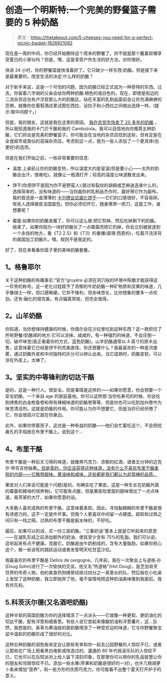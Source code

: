 # 创造一个明斯特:一个完美的野餐篮子需要的 5 种奶酪

> 原文：<https://thetakeout.com/5-cheeses-you-need-for-a-perfect-picnic-basket-1826921092>

现在是一周的中间，你已经开始期待这个周末的野餐了。你不就是那个戴着软帽享受夏日的小家伙吗？但是，嘿，这是享受户外生活的好方法，对你很好。

快进 24 小时，你的野餐篮就快准备好了。它只缺少一样东西:奶酪。但是接下来是最重要的，改变生活的决定:什么样的奶酪？

对于新手来说，这是一个可怕的问题，因为奶酪已经正式成为一种奇特的东西。过去，你留着八字胡的父亲会给你两种奶酪:橙色的或白色的。现在，即使是街边的二流杂货店也有卢浮宫那么大的奶酪区。站在丰富的乳制品面前会让你充满麻痹的恐惧，就像你在葡萄酒店里试图在西拉、设拉子和小西拉之间做出选择一样。(提示:取中间那个。)

但是，我的朋友，这就是我在这里的原因。 [我在农贸市场卖了 20 多年的奶酪](http://www.chicagomag.com/Chicago-Magazine/August-2014/Whey-of-the-World/) ，所以我知道我的卡门贝干酪和我的 Cambozola。我可以自信地向你推荐五种奶酪，它们将会是完美的野餐篮子。你可能会在当地的杂货店找到这些，但肯定是在全食超市或类似的高端杂货店。考虑到这一点，我为一些人添加了一个更具体(也更好)的选项。

但是在我们开始之前，一些非常重要的信息:

*   温度:上桌前让你的奶酪变热，所以温度大约是室温(但是要小心——太热的奶酪会出汗，很难吃)。就像让一瓶酒打开；较高的温度让味道散发出来。

*   饼干(你用饼干是因为你不是野蛮人):跳过有裂纹的胡椒或芝麻迷迭香什么的，选择简单的，没有味道的——当你画你的乳制品杰作时，最好用它作为画布。我的首选是一盒薄薄的 [卡尔牌台式威化饼干](https://www.carrscrackers.com/en_US/cracker/carr-s-table-water-crackers-product.html)——它们的口感很好，不容易碎。有些人选择硬皮法国面包，但你必须切开它，随身携带一把刀，这是工作，谁想要呢？

*   霉菌:如果你的奶酪发霉了，你可以这么做:把它剪掉，然后吃掉剩下的奶酪。结束了。如果你因为一块好奶酪长了一点霉菌而把它扔掉，你会立刻被放逐到一个永恒的地方，看《T2 2.5》和《T3》的重播(查理·西恩的)，吃着汗流浃背的美国加工奶酪片。嘿，规则不是我定的。

好了，现在来看看你篮子里的美味奶酪套餐。

## **1。格鲁耶尔**

关于这种奶酪的有趣事实:“官方”gruyère 必须在洞穴般的环境中陈酿才能获得这一珍贵的称号。这一老化过程赋予了浓郁的牛奶奶酪一种矿物质和坚果的味道，几乎像瑞士一样，但口感略硬。它并不锋利，但余味悠长，比你想象的要多一点咬劲。还有:融化的很完美。有点偏离常规，但完全值得。

## **2。山羊奶酪**

你知道，当你想保持健康的时候，你偶尔会在沙拉里吃到这种东西？这一款抓住了所有野餐/奶酪痒的地方:它可以涂抹，咸咸的，有一种强烈的味道，不会压倒一切，破坏味觉(我正看着你的方式，蓝色奶酪)。山羊奶酪通常以 4 英寸的原木出售，这意味着它已经是饼干的完美直径。你还想要什么？我最喜欢的一种是洪堡雾，通过奶酪外皮和中间独特的灰分可以辨认出来。当它成熟时，奶酪变软，可以涂在外皮上。太棒了。

## **3。坚实的中等锋利的切达干酪**

是的，这是一种行人。很安全。但是事情是这样的——如果你愿意，你会想要一个安全奶酪，一个来自 age 的家庭基地。你可以这样想:当你吃寿司的时候，你会吃到烤焦的白金枪鱼卷和带有辣椒味道的奶酪卷等等，但是你也可以吃到加州卷作为味觉清洁剂。这就是奶酪的作用。你可能认为你不想要它，但是当你已经厌倦了它，你会很高兴它就在你身边。

此外，如果你带着孩子，这也是一种有益的奶酪——他们会忙着吃这个，不会把挖鼻孔的手指放在布里干酪上。说到这个…

## **4。布里干酪**

布里干酪是一种后天习得的味道，就像黑巧克力、浓郁的红酒，或者五分钟的迈克尔·申克吉他独奏[。但是真的，你应该获得这种味道。没有什么不喜欢布里干酪柔软的内部——它略带甜味、黄油味和咸味，这些都是我们都认为非常棒的品质。](https://www.youtube.com/watch?v=ypYkkDwJBxw&t=3m49s) 

果皮对人们来说可能是个问题(是的，你确实吃了果皮，这是一种生长在奶酪外面的霉菌和酵母的培养物)。它可能有点酸，但是果皮给里面的甜味增加了一点点味道。奥茨家的大厅，如果你愿意的话。

大多数人喜欢成熟的布里干酪，这意味着柔软。因此，寻找黏糊糊的布里干酪是很有诱惑力的，这不一定是件坏事。但我个人更喜欢中间留一点硬度。超软和过熟之间只有一线之隔，过熟的布里干酪是氨水味的，不好吃。

最后，如果可以的话，买一份三层奶酪。“三重奶油”基本上就是它听起来的意思——在凝乳形成之前添加额外的奶油，使其至少含有 75%的乳脂。我们可以说，这听起来有点不健康。克服它。奶酪是由牛奶制成的，含有大量脂肪。如果你担心这个，做一些该死的跳跃运动或者发誓明天吃甘蓝沙拉。

我最喜欢的布里干酪是 Delice de ourgogne。几年前，我在一次聚会上与道格·孙(Doug Sohn)进行了一次愉快的交谈，他又名“热道格”(Hot Doug)，是芝加哥烹饪界的传奇人物，他的美食热狗摊曾经排过四分之一英里长的队。然后我在小吃桌上发现了这种奶酪，我立即抛弃了他，毫不留情地把这种奶油美味推到我面前。我有优先权。

## 5.科茨沃尔德(又名酒吧奶酪)

这种半软的英国奶酪为你的选择增添了一点派头——它就像一种更软、更奶油化的切达干酪，配有洋葱和细香葱。有些人说它尝起来像酸奶油和洋葱薯片，这…当然，我想是的。香草为黄油般的甜奶酪增添了一种受欢迎的味道，它与你野餐聚宝盆中温和的奶酪形成了很好的对比。

这种五种奶酪的调色板肯定会让那些有幸和你一起去公园野餐的人惊叹不已，或者让那些在广场上观看黑白电影或改造过的、邋遢的 80 年代摇滚乐队的人惊叹不已。它也可以在后院派对上给人留下深刻印象，在那里你可以用你的乳品智慧让你的朋友和邻居惊叹不已。添加一些水果(苹果和奶酪是很好的一对)，也许几根胡萝卜条来增加“营养”，和一些方形的优质巧克力，你可能看不出整个夏天打开炉子的意义。
